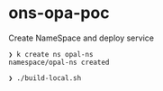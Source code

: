 # ons-opa-poc


Create NameSpace and deploy service

```
❯ k create ns opal-ns
namespace/opal-ns created

❯ ./build-local.sh
```


